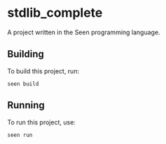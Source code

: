 # stdlib_complete

A project written in the Seen programming language.

## Building

To build this project, run:

```
seen build
```

## Running

To run this project, use:

```
seen run
```
